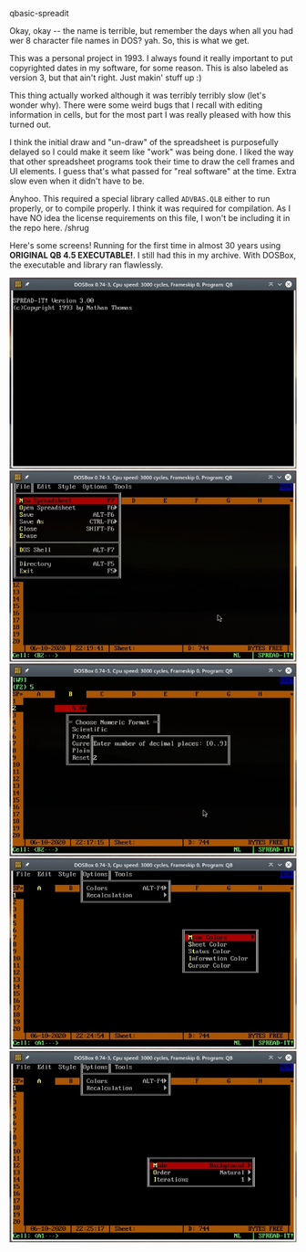qbasic-spreadit

Okay, okay -- the name is terrible, but remember the days when all you had wer 8 character file names in DOS? yah. So, this is what we get.

This was a personal project in 1993. I always found it really important to put copyrighted dates in my software, for some reason. This is also labeled as version 3, but that ain't right. Just makin' stuff up :)

This thing actually worked although it was terribly terribly slow (let's wonder why). There were some weird bugs that I recall with editing information in cells, but for the most part I was really pleased with how this turned out.

I think the initial draw and "un-draw" of the spreadsheet is purposefully delayed so I could make it seem like "work" was being done. I liked the way that other spreadsheet programs took their time to draw the cell frames and UI elements. I guess that's what passed for "real software" at the time. Extra slow even when it didn't have to be.

Anyhoo. This required a special library called `ADVBAS.QLB` either to run properly, or to compile properly. I think it was required for compilation. As I have NO idea the license requirements on this file, I won't be including it in the repo here. /shrug

Here's some screens! Running for the first time in almost 30 years using **ORIGINAL QB 4.5 EXECUTABLE!**. I still had this in my archive. With DOSBox, the executable and library ran flawlessly.

![Launch](./img/launch.jpeg)
![File Menu](./img/file-menu.jpeg)
![Fixed Number Option](./img/fixed-number.jpeg)
![Color Options Menu](./img/option-colors.jpeg)
![Recalculation Options Menu](./img/option-recalc.jpeg)